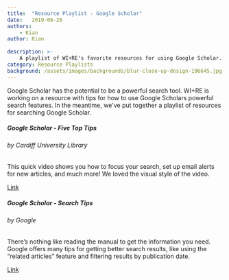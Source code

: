 ```yaml
---
title:  "Resource Playlist - Google Scholar"
date:   2019-06-26
authors:
    - Kian
author: Kian
    
description: >-
    A playlist of WI+RE's favorite resources for using Google Scholar.
category: Resource Playlists
background: /assets/images/backgrounds/blur-close-up-design-196645.jpg
---
```


Google Scholar has the potential to be a powerful search tool. WI+RE is working on a resource with tips for how to use Google Scholars powerful search features. In the meantime, we've put together a playlist of resources for searching Google Scholar.

<div class="row">
  <div class="col-sm-6">
    <div class="card mb-3">
      <div class="card-body">
        <h5 class="card-title">Google Scholar - Five Top Tips</h5>
        <h6 class="card-subtitle mb-2 text-muted">by Cardiff University Library</h6>
        <p class="card-text">This quick video shows you how to focus your search, set up email alerts for new articles, and much more! We loved the visual style of the video.</p>
        <a href="https://www.youtube.com/watch?v=B4vsv3NHWk8" class="btn btn-primary">Link</a>
      </div>
    </div>
  </div>
  <div class="col-sm-6">
    <div class="card mb-3">
      <div class="card-body">
        <h5 class="card-title">Google Scholar - Search Tips</h5>
        <h6 class="card-subtitle mb-2 text-muted">by Google</h6>
        <p class="card-text">There’s nothing like reading the manual to get the information you need. Google offers many tips for getting better search results, like using the “related articles” feature and filtering results by publication date.</p>
        <a href="https://scholar.google.com/intl/en/scholar/help.html" class="btn btn-primary">Link</a>
      </div>
    </div>
  </div>
</div>